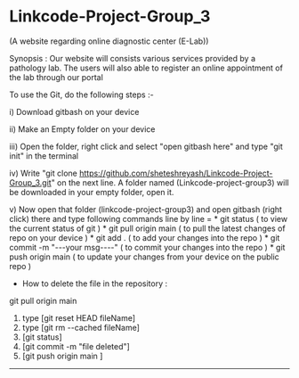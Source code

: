 # Linkcode-Project-Group_3

(A website regarding online diagnostic center (E-Lab))

Synopsis :
Our website will consists various services provided by a pathology lab. The users will also able to register an online appointment of the lab through our portal 


To use the Git, do the following steps :-

i) Download gitbash on your device

ii) Make an Empty folder on your device

iii) Open the folder, right click and select "open gitbash here" and type "git init" in the terminal

iv) Write "git clone https://github.com/sheteshreyash/Linkcode-Project-Group_3.git" on the next line. A folder named (Linkcode-project-group3) will be downloaded in your empty folder, open it.

v) Now open that folder (linkcode-project-group3) and open gitbash (right click) there and type following commands line by line =
                                                                    *  git status ( to view the current status of git )
                                                                    *  git pull origin main ( to pull the latest changes of repo on your device )
                                                                    *  git add . ( to add your changes into the repo )
                                                                    *  git commit -m "---your msg----" ( to commit your changes into the repo )
                                                                    *  git push origin main ( to update your changes from your device on the public repo )
 

* How to delete the file in the repository :

git pull origin main 
1) type [git reset HEAD fileName]
2) type [git rm --cached fileName]
3) [git status]
4) [git commit -m "file deleted"]
5) [git push origin main ]
----------------------------------------------------------------------------------------------------------------------------------------------------------------
